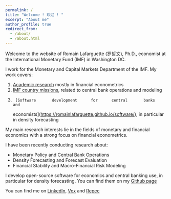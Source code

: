 ```yaml
---
permalink: /
title: "Welcome ! 欢迎 ! "
excerpt: "About me"
author_profile: true
redirect_from: 
  - /about/
  - /about.html
---
```


Welcome to the website of Romain Lafarguette (罗哲文), Ph.D., economist at the
International Monetary Fund (IMF) in Washington DC. 

I work for the Monetary and Capital Markets Department of the IMF. My work covers:
1.  [Academic research](https://romainlafarguette.github.io/research/)  mostly
   in financial econometrics
2. [IMF country missions](https://romainlafarguette.github.io/country/),
   related to central bank operations and modeling
3.      [Software       development      for      central       banks      and
   economists](https://romainlafarguette.github.io/software/), in particular in
   density forecasting

My  main research  interests  lie  in the  fields  of  monetary and  financial
economics with a strong focus on financial econometrics.

I have been recently conducting research about:
- Monetary Policy and Central Bank Operations
- Density Forecasting and Forecast Evaluation
- Financial Stability and Macro-Financial Risk Modeling

I  develop open-source  software for  economics  and central  banking use,  in
particular  for  density   forecasting.  You  can  find  them   on  my  [Github
page](https://github.com/romainlafarguette)

You can find me on [LinkedIn](https://www.linkedin.com/in/romain-lafarguette-%E7%BD%97%E5%93%B2%E6%96%87%EF%BC%89-24482a17?), [Vox](http://www.voxeu.org/person/romain-lafarguette) and [Repec](http://www.voxeu.org/person/romain-lafarguette)

